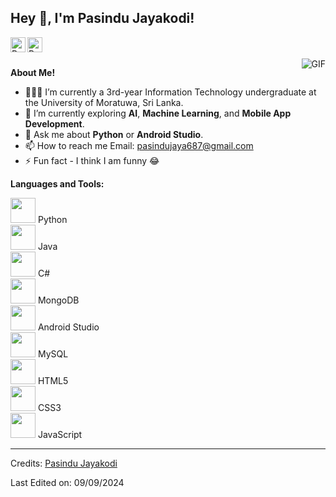 <h2 title="Welcome"> Hey 👋, I'm Pasindu Jayakodi!</h2>

<a href="https://www.linkedin.com/in/pasindu-jayakodi-55164831a/">
  <img align="left" alt="Pasindu's LinkedIn" width="24px" src="https://img.icons8.com/nolan/96/linkedin.png" />
</a>
<a href="https://www.instagram.com/pasindu_jaye/">
  <img align="left" alt="Pasindu's Instagram" width="24px" src="https://img.icons8.com/nolan/96/instagram-new.png" />
</a>
<br />
<br />

<img align="right" alt="GIF" src="https://media.giphy.com/media/LmNwrBhejkK9EFP504/giphy.gif" />

**About Me!**

- 👨🏽‍💻 I’m currently a 3rd-year Information Technology undergraduate at the University of Moratuwa, Sri Lanka.
- 🌱 I’m currently exploring **AI**, **Machine Learning**, and **Mobile App Development**.
-  💬 Ask me about **Python** or **Android Studio**.
- 📫 How to reach me
  Email: [pasindujaya687@gmail.com](mailto:pasindujaya687@gmail.com)
- ⚡ Fun fact - I think I am funny 😂

**Languages and Tools:**  

<code><img height="40" src="https://cdn.jsdelivr.net/gh/devicons/devicon/icons/python/python-original.svg"></code> Python  
<code><img height="40" src="https://cdn.jsdelivr.net/gh/devicons/devicon/icons/java/java-original.svg"></code> Java  
<code><img height="40" src="https://cdn.jsdelivr.net/gh/devicons/devicon/icons/csharp/csharp-original.svg"></code> C#  
<code><img height="40" src="https://cdn.jsdelivr.net/gh/devicons/devicon/icons/mongodb/mongodb-original.svg"></code> MongoDB  
<code><img height="40" src="https://cdn.jsdelivr.net/gh/devicons/devicon/icons/android/android-original.svg"></code> Android Studio  
<code><img height="40" src="https://cdn.jsdelivr.net/gh/devicons/devicon/icons/mysql/mysql-original.svg"></code> MySQL  
<code><img height="40" src="https://cdn.jsdelivr.net/gh/devicons/devicon/icons/html5/html5-original.svg"></code> HTML5  
<code><img height="40" src="https://cdn.jsdelivr.net/gh/devicons/devicon/icons/css3/css3-original.svg"></code> CSS3  
<code><img height="40" src="https://cdn.jsdelivr.net/gh/devicons/devicon/icons/javascript/javascript-original.svg"></code> JavaScript  




-----
Credits: [Pasindu Jayakodi](https://github.com/pasindujayakodi77)

Last Edited on: 09/09/2024
